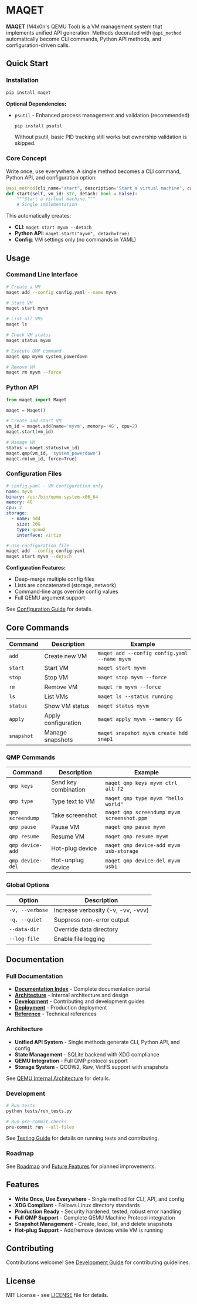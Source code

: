 # MAQET

**MAQET** (M4x0n's QEMU Tool) is a VM management system that implements unified API generation. Methods decorated with `@api_method` automatically become CLI commands, Python API methods, and configuration-driven calls.

## Quick Start

### Installation

```bash
pip install maqet
```

**Optional Dependencies:**

- `psutil` - Enhanced process management and validation (recommended)

  ```bash
  pip install psutil
  ```

  Without psutil, basic PID tracking still works but ownership validation is skipped.

### Core Concept

Write once, use everywhere. A single method becomes a CLI command, Python API, and configuration option:

```python
@api_method(cli_name="start", description="Start a virtual machine", category="vm")
def start(self, vm_id: str, detach: bool = False):
    """Start a virtual machine."""
    # Single implementation
```

This automatically creates:

- **CLI**: `maqet start myvm --detach`
- **Python API**: `maqet.start("myvm", detach=True)`
- **Config**: VM settings only (no commands in YAML)

## Usage

### Command Line Interface

```bash
# Create a VM
maqet add --config config.yaml --name myvm

# Start VM
maqet start myvm

# List all VMs
maqet ls

# Check VM status
maqet status myvm

# Execute QMP command
maqet qmp myvm system_powerdown

# Remove VM
maqet rm myvm --force
```

### Python API

```python
from maqet import Maqet

maqet = Maqet()

# Create and start VM
vm_id = maqet.add(name='myvm', memory='4G', cpu=2)
maqet.start(vm_id)

# Manage VM
status = maqet.status(vm_id)
maqet.qmp(vm_id, 'system_powerdown')
maqet.rm(vm_id, force=True)
```

### Configuration Files

```yaml
# config.yaml - VM configuration only
name: myvm
binary: /usr/bin/qemu-system-x86_64
memory: 4G
cpu: 2
storage:
  - name: hdd
    size: 20G
    type: qcow2
    interface: virtio
```

```bash
# Use configuration file
maqet add --config config.yaml
maqet start myvm --detach
```

**Configuration Features:**

- Deep-merge multiple config files
- Lists are concatenated (storage, network)
- Command-line args override config values
- Full QEMU argument support

See [Configuration Guide](docs/user-guide/configuration.md) for details.

## Core Commands

| Command | Description | Example |
|---------|-------------|---------|
| `add` | Create new VM | `maqet add --config config.yaml --name myvm` |
| `start` | Start VM | `maqet start myvm` |
| `stop` | Stop VM | `maqet stop myvm --force` |
| `rm` | Remove VM | `maqet rm myvm --force` |
| `ls` | List VMs | `maqet ls --status running` |
| `status` | Show VM status | `maqet status myvm` |
| `apply` | Apply configuration | `maqet apply myvm --memory 8G` |
| `snapshot` | Manage snapshots | `maqet snapshot myvm create hdd snap1` |

### QMP Commands

| Command | Description | Example |
|---------|-------------|---------|
| `qmp keys` | Send key combination | `maqet qmp keys myvm ctrl alt f2` |
| `qmp type` | Type text to VM | `maqet qmp type myvm "hello world"` |
| `qmp screendump` | Take screenshot | `maqet qmp screendump myvm screenshot.ppm` |
| `qmp pause` | Pause VM | `maqet qmp pause myvm` |
| `qmp resume` | Resume VM | `maqet qmp resume myvm` |
| `qmp device-add` | Hot-plug device | `maqet qmp device-add myvm usb-storage` |
| `qmp device-del` | Hot-unplug device | `maqet qmp device-del myvm usb1` |

### Global Options

| Option | Description |
|--------|-------------|
| `-v, --verbose` | Increase verbosity (-v, -vv, -vvv) |
| `-q, --quiet` | Suppress non-error output |
| `--data-dir` | Override data directory |
| `--log-file` | Enable file logging |

## Documentation

### Full Documentation

- **[Documentation Index](docs/README.md)** - Complete documentation portal
- **[Architecture](docs/architecture/)** - Internal architecture and design
- **[Development](docs/development/)** - Contributing and development guides
- **[Deployment](docs/deployment/)** - Production deployment
- **[Reference](docs/reference/)** - Technical references

### Architecture

- **Unified API System** - Single methods generate CLI, Python API, and config
- **State Management** - SQLite backend with XDG compliance
- **QEMU Integration** - Full QMP protocol support
- **Storage System** - QCOW2, Raw, VirtFS support with snapshots

See [QEMU Internal Architecture](docs/architecture/QEMU_INTERNAL_ARCHITECTURE.md) for details.

### Development

```bash
# Run tests
python tests/run_tests.py

# Run pre-commit checks
pre-commit run --all-files
```

See [Testing Guide](docs/development/TESTING.md) for details on running tests and contributing.

### Roadmap

See [Roadmap](docs/development/ROADMAP.md) and [Future Features](docs/development/FUTURE_FEATURES.md) for planned improvements.

## Features

- **Write Once, Use Everywhere** - Single method for CLI, API, and config
- **XDG Compliant** - Follows Linux directory standards
- **Production Ready** - Security hardened, tested, robust error handling
- **Full QMP Support** - Complete QEMU Machine Protocol integration
- **Snapshot Management** - Create, load, list, and delete snapshots
- **Hot-plug Support** - Add/remove devices while VM is running

## Contributing

Contributions welcome! See [Development Guide](docs/development/) for contributing guidelines.

## License

MIT License - see [LICENSE](LICENSE) file for details.
